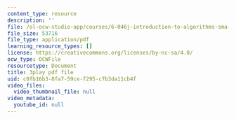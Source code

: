 ```yaml
---
content_type: resource
description: ''
file: /ol-ocw-studio-app/courses/6-046j-introduction-to-algorithms-sma-5503-fall-2005/c0fb16b38fa759cef295c7b3da11cb4f_mR_RUjsJnV8.pdf
file_size: 53716
file_type: application/pdf
learning_resource_types: []
license: https://creativecommons.org/licenses/by-nc-sa/4.0/
ocw_type: OCWFile
resourcetype: Document
title: 3play pdf file
uid: c0fb16b3-8fa7-59ce-f295-c7b3da11cb4f
video_files:
  video_thumbnail_file: null
video_metadata:
  youtube_id: null
---
```

